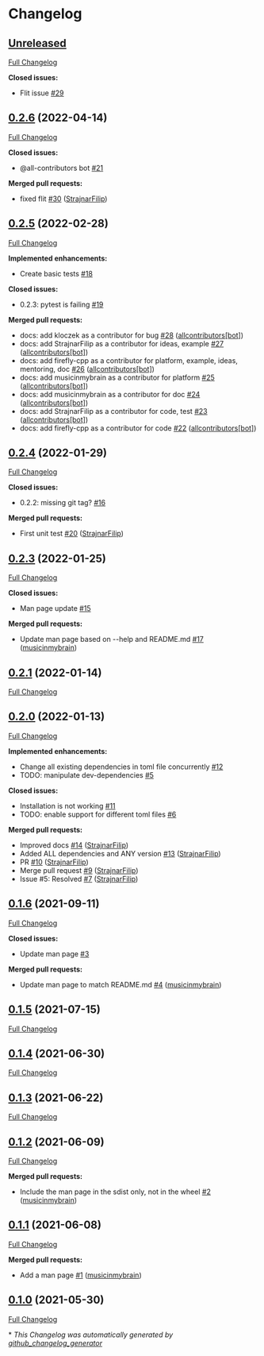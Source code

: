 # Changelog

## [Unreleased](https://github.com/firefly-cpp/toml-adapt/tree/HEAD)

[Full Changelog](https://github.com/firefly-cpp/toml-adapt/compare/0.2.6...HEAD)

**Closed issues:**

- Flit issue [\#29](https://github.com/firefly-cpp/toml-adapt/issues/29)

## [0.2.6](https://github.com/firefly-cpp/toml-adapt/tree/0.2.6) (2022-04-14)

[Full Changelog](https://github.com/firefly-cpp/toml-adapt/compare/0.2.5...0.2.6)

**Closed issues:**

- @all-contributors bot [\#21](https://github.com/firefly-cpp/toml-adapt/issues/21)

**Merged pull requests:**

- fixed flit [\#30](https://github.com/firefly-cpp/toml-adapt/pull/30) ([StrajnarFilip](https://github.com/StrajnarFilip))

## [0.2.5](https://github.com/firefly-cpp/toml-adapt/tree/0.2.5) (2022-02-28)

[Full Changelog](https://github.com/firefly-cpp/toml-adapt/compare/0.2.4...0.2.5)

**Implemented enhancements:**

- Create basic tests [\#18](https://github.com/firefly-cpp/toml-adapt/issues/18)

**Closed issues:**

- 0.2.3: pytest is failing [\#19](https://github.com/firefly-cpp/toml-adapt/issues/19)

**Merged pull requests:**

- docs: add kloczek as a contributor for bug [\#28](https://github.com/firefly-cpp/toml-adapt/pull/28) ([allcontributors[bot]](https://github.com/apps/allcontributors))
- docs: add StrajnarFilip as a contributor for ideas, example [\#27](https://github.com/firefly-cpp/toml-adapt/pull/27) ([allcontributors[bot]](https://github.com/apps/allcontributors))
- docs: add firefly-cpp as a contributor for platform, example, ideas, mentoring, doc [\#26](https://github.com/firefly-cpp/toml-adapt/pull/26) ([allcontributors[bot]](https://github.com/apps/allcontributors))
- docs: add musicinmybrain as a contributor for platform [\#25](https://github.com/firefly-cpp/toml-adapt/pull/25) ([allcontributors[bot]](https://github.com/apps/allcontributors))
- docs: add musicinmybrain as a contributor for doc [\#24](https://github.com/firefly-cpp/toml-adapt/pull/24) ([allcontributors[bot]](https://github.com/apps/allcontributors))
- docs: add StrajnarFilip as a contributor for code, test [\#23](https://github.com/firefly-cpp/toml-adapt/pull/23) ([allcontributors[bot]](https://github.com/apps/allcontributors))
- docs: add firefly-cpp as a contributor for code [\#22](https://github.com/firefly-cpp/toml-adapt/pull/22) ([allcontributors[bot]](https://github.com/apps/allcontributors))

## [0.2.4](https://github.com/firefly-cpp/toml-adapt/tree/0.2.4) (2022-01-29)

[Full Changelog](https://github.com/firefly-cpp/toml-adapt/compare/0.2.3...0.2.4)

**Closed issues:**

- 0.2.2: missing git tag? [\#16](https://github.com/firefly-cpp/toml-adapt/issues/16)

**Merged pull requests:**

- First unit test [\#20](https://github.com/firefly-cpp/toml-adapt/pull/20) ([StrajnarFilip](https://github.com/StrajnarFilip))

## [0.2.3](https://github.com/firefly-cpp/toml-adapt/tree/0.2.3) (2022-01-25)

[Full Changelog](https://github.com/firefly-cpp/toml-adapt/compare/0.2.1...0.2.3)

**Closed issues:**

- Man page update [\#15](https://github.com/firefly-cpp/toml-adapt/issues/15)

**Merged pull requests:**

- Update man page based on --help and README.md [\#17](https://github.com/firefly-cpp/toml-adapt/pull/17) ([musicinmybrain](https://github.com/musicinmybrain))

## [0.2.1](https://github.com/firefly-cpp/toml-adapt/tree/0.2.1) (2022-01-14)

[Full Changelog](https://github.com/firefly-cpp/toml-adapt/compare/0.2.0...0.2.1)

## [0.2.0](https://github.com/firefly-cpp/toml-adapt/tree/0.2.0) (2022-01-13)

[Full Changelog](https://github.com/firefly-cpp/toml-adapt/compare/0.1.6...0.2.0)

**Implemented enhancements:**

- Change all existing dependencies in toml file concurrently [\#12](https://github.com/firefly-cpp/toml-adapt/issues/12)
- TODO: manipulate dev-dependencies [\#5](https://github.com/firefly-cpp/toml-adapt/issues/5)

**Closed issues:**

- Installation is not working [\#11](https://github.com/firefly-cpp/toml-adapt/issues/11)
- TODO: enable support for different toml files [\#6](https://github.com/firefly-cpp/toml-adapt/issues/6)

**Merged pull requests:**

- Improved docs [\#14](https://github.com/firefly-cpp/toml-adapt/pull/14) ([StrajnarFilip](https://github.com/StrajnarFilip))
- Added ALL dependencies and ANY version [\#13](https://github.com/firefly-cpp/toml-adapt/pull/13) ([StrajnarFilip](https://github.com/StrajnarFilip))
- PR [\#10](https://github.com/firefly-cpp/toml-adapt/pull/10) ([StrajnarFilip](https://github.com/StrajnarFilip))
- Merge pull request [\#9](https://github.com/firefly-cpp/toml-adapt/pull/9) ([StrajnarFilip](https://github.com/StrajnarFilip))
- Issue \#5: Resolved [\#7](https://github.com/firefly-cpp/toml-adapt/pull/7) ([StrajnarFilip](https://github.com/StrajnarFilip))

## [0.1.6](https://github.com/firefly-cpp/toml-adapt/tree/0.1.6) (2021-09-11)

[Full Changelog](https://github.com/firefly-cpp/toml-adapt/compare/0.1.5...0.1.6)

**Closed issues:**

- Update man page [\#3](https://github.com/firefly-cpp/toml-adapt/issues/3)

**Merged pull requests:**

- Update man page to match README.md [\#4](https://github.com/firefly-cpp/toml-adapt/pull/4) ([musicinmybrain](https://github.com/musicinmybrain))

## [0.1.5](https://github.com/firefly-cpp/toml-adapt/tree/0.1.5) (2021-07-15)

[Full Changelog](https://github.com/firefly-cpp/toml-adapt/compare/0.1.4...0.1.5)

## [0.1.4](https://github.com/firefly-cpp/toml-adapt/tree/0.1.4) (2021-06-30)

[Full Changelog](https://github.com/firefly-cpp/toml-adapt/compare/0.1.3...0.1.4)

## [0.1.3](https://github.com/firefly-cpp/toml-adapt/tree/0.1.3) (2021-06-22)

[Full Changelog](https://github.com/firefly-cpp/toml-adapt/compare/0.1.2...0.1.3)

## [0.1.2](https://github.com/firefly-cpp/toml-adapt/tree/0.1.2) (2021-06-09)

[Full Changelog](https://github.com/firefly-cpp/toml-adapt/compare/0.1.1...0.1.2)

**Merged pull requests:**

- Include the man page in the sdist only, not in the wheel [\#2](https://github.com/firefly-cpp/toml-adapt/pull/2) ([musicinmybrain](https://github.com/musicinmybrain))

## [0.1.1](https://github.com/firefly-cpp/toml-adapt/tree/0.1.1) (2021-06-08)

[Full Changelog](https://github.com/firefly-cpp/toml-adapt/compare/0.1.0...0.1.1)

**Merged pull requests:**

- Add a man page [\#1](https://github.com/firefly-cpp/toml-adapt/pull/1) ([musicinmybrain](https://github.com/musicinmybrain))

## [0.1.0](https://github.com/firefly-cpp/toml-adapt/tree/0.1.0) (2021-05-30)

[Full Changelog](https://github.com/firefly-cpp/toml-adapt/compare/f106eef455072906967d02b91794be47257ed5fc...0.1.0)



\* *This Changelog was automatically generated by [github_changelog_generator](https://github.com/github-changelog-generator/github-changelog-generator)*
